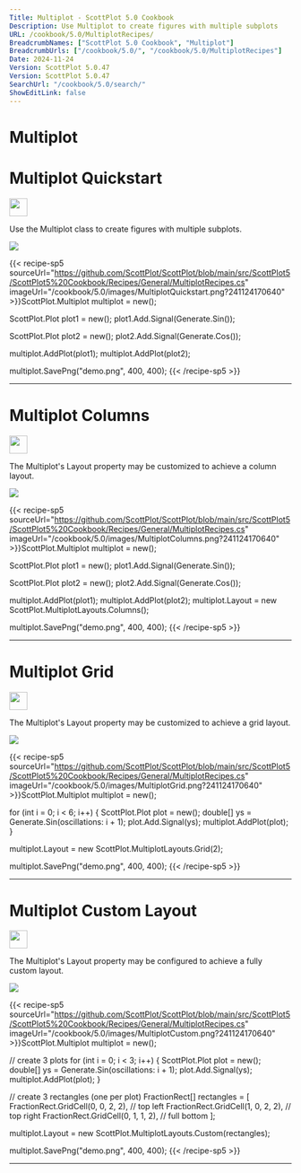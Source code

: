 ```yaml
---
Title: Multiplot - ScottPlot 5.0 Cookbook
Description: Use Multiplot to create figures with multiple subplots
URL: /cookbook/5.0/MultiplotRecipes/
BreadcrumbNames: ["ScottPlot 5.0 Cookbook", "Multiplot"]
BreadcrumbUrls: ["/cookbook/5.0/", "/cookbook/5.0/MultiplotRecipes"]
Date: 2024-11-24
Version: ScottPlot 5.0.47
Version: ScottPlot 5.0.47
SearchUrl: "/cookbook/5.0/search/"
ShowEditLink: false
---
```


<h1>Multiplot</h1>


<div class='d-flex align-items-center mt-5'>
<h1 class='me-2 text-dark my-0 border-0'>Multiplot Quickstart</h1>
<a href='/cookbook/5.0/MultiplotRecipes/MultiplotQuickstart' target='_blank'>
<img src='/images/icons/new-window.svg' style='height: 2rem;' class='new-window-icon'>
</a>
</div>

Use the Multiplot class to create figures with multiple subplots.

[![](/cookbook/5.0/images/MultiplotQuickstart.png?241124170640)](/cookbook/5.0/images/MultiplotQuickstart.png?241124170640)

{{< recipe-sp5 sourceUrl="https://github.com/ScottPlot/ScottPlot/blob/main/src/ScottPlot5/ScottPlot5%20Cookbook/Recipes/General/MultiplotRecipes.cs" imageUrl="/cookbook/5.0/images/MultiplotQuickstart.png?241124170640" >}}ScottPlot.Multiplot multiplot = new();

ScottPlot.Plot plot1 = new();
plot1.Add.Signal(Generate.Sin());

ScottPlot.Plot plot2 = new();
plot2.Add.Signal(Generate.Cos());

multiplot.AddPlot(plot1);
multiplot.AddPlot(plot2);

multiplot.SavePng("demo.png", 400, 400);
{{< /recipe-sp5 >}}

<hr class='my-5 invisible'>



<div class='d-flex align-items-center mt-5'>
<h1 class='me-2 text-dark my-0 border-0'>Multiplot Columns</h1>
<a href='/cookbook/5.0/MultiplotRecipes/MultiplotColumns' target='_blank'>
<img src='/images/icons/new-window.svg' style='height: 2rem;' class='new-window-icon'>
</a>
</div>

The Multiplot's Layout property may be customized to achieve a column layout.

[![](/cookbook/5.0/images/MultiplotColumns.png?241124170640)](/cookbook/5.0/images/MultiplotColumns.png?241124170640)

{{< recipe-sp5 sourceUrl="https://github.com/ScottPlot/ScottPlot/blob/main/src/ScottPlot5/ScottPlot5%20Cookbook/Recipes/General/MultiplotRecipes.cs" imageUrl="/cookbook/5.0/images/MultiplotColumns.png?241124170640" >}}ScottPlot.Multiplot multiplot = new();

ScottPlot.Plot plot1 = new();
plot1.Add.Signal(Generate.Sin());

ScottPlot.Plot plot2 = new();
plot2.Add.Signal(Generate.Cos());

multiplot.AddPlot(plot1);
multiplot.AddPlot(plot2);
multiplot.Layout = new ScottPlot.MultiplotLayouts.Columns();

multiplot.SavePng("demo.png", 400, 400);
{{< /recipe-sp5 >}}

<hr class='my-5 invisible'>



<div class='d-flex align-items-center mt-5'>
<h1 class='me-2 text-dark my-0 border-0'>Multiplot Grid</h1>
<a href='/cookbook/5.0/MultiplotRecipes/MultiplotGrid' target='_blank'>
<img src='/images/icons/new-window.svg' style='height: 2rem;' class='new-window-icon'>
</a>
</div>

The Multiplot's Layout property may be customized to achieve a grid layout.

[![](/cookbook/5.0/images/MultiplotGrid.png?241124170640)](/cookbook/5.0/images/MultiplotGrid.png?241124170640)

{{< recipe-sp5 sourceUrl="https://github.com/ScottPlot/ScottPlot/blob/main/src/ScottPlot5/ScottPlot5%20Cookbook/Recipes/General/MultiplotRecipes.cs" imageUrl="/cookbook/5.0/images/MultiplotGrid.png?241124170640" >}}ScottPlot.Multiplot multiplot = new();

for (int i = 0; i &lt; 6; i++)
{
    ScottPlot.Plot plot = new();
    double[] ys = Generate.Sin(oscillations: i + 1);
    plot.Add.Signal(ys);
    multiplot.AddPlot(plot);
}

multiplot.Layout = new ScottPlot.MultiplotLayouts.Grid(2);

multiplot.SavePng("demo.png", 400, 400);
{{< /recipe-sp5 >}}

<hr class='my-5 invisible'>



<div class='d-flex align-items-center mt-5'>
<h1 class='me-2 text-dark my-0 border-0'>Multiplot Custom Layout</h1>
<a href='/cookbook/5.0/MultiplotRecipes/MultiplotCustom' target='_blank'>
<img src='/images/icons/new-window.svg' style='height: 2rem;' class='new-window-icon'>
</a>
</div>

The Multiplot's Layout property may be configured to achieve a fully custom layout.

[![](/cookbook/5.0/images/MultiplotCustom.png?241124170640)](/cookbook/5.0/images/MultiplotCustom.png?241124170640)

{{< recipe-sp5 sourceUrl="https://github.com/ScottPlot/ScottPlot/blob/main/src/ScottPlot5/ScottPlot5%20Cookbook/Recipes/General/MultiplotRecipes.cs" imageUrl="/cookbook/5.0/images/MultiplotCustom.png?241124170640" >}}ScottPlot.Multiplot multiplot = new();

// create 3 plots
for (int i = 0; i &lt; 3; i++)
{
    ScottPlot.Plot plot = new();
    double[] ys = Generate.Sin(oscillations: i + 1);
    plot.Add.Signal(ys);
    multiplot.AddPlot(plot);
}

// create 3 rectangles (one per plot)
FractionRect[] rectangles = [
    FractionRect.GridCell(0, 0, 2, 2), // top left
    FractionRect.GridCell(1, 0, 2, 2), // top right
    FractionRect.GridCell(0, 1, 1, 2), // full bottom
];

multiplot.Layout = new ScottPlot.MultiplotLayouts.Custom(rectangles);

multiplot.SavePng("demo.png", 400, 400);
{{< /recipe-sp5 >}}

<hr class='my-5 invisible'>


